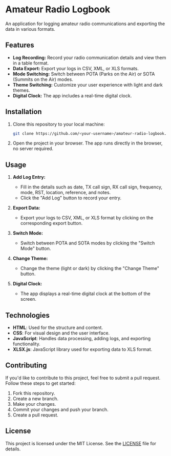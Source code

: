 # Amateur Radio Logbook

An application for logging amateur radio communications and exporting the data in various formats.

## Features

- **Log Recording:** Record your radio communication details and view them in a table format.
- **Data Export:** Export your logs in CSV, XML, or XLS formats.
- **Mode Switching:** Switch between POTA (Parks on the Air) or SOTA (Summits on the Air) modes.
- **Theme Switching:** Customize your user experience with light and dark themes.
- **Digital Clock:** The app includes a real-time digital clock.

## Installation

1. Clone this repository to your local machine:

    ```bash
    git clone https://github.com/<your-username>/amateur-radio-logbook.git
    ```

2. Open the project in your browser. The app runs directly in the browser, no server required.

## Usage

1. **Add Log Entry:**
   - Fill in the details such as date, TX call sign, RX call sign, frequency, mode, RST, location, reference, and notes.
   - Click the "Add Log" button to record your entry.

2. **Export Data:**
   - Export your logs to CSV, XML, or XLS format by clicking on the corresponding export button.

3. **Switch Mode:**
   - Switch between POTA and SOTA modes by clicking the "Switch Mode" button.

4. **Change Theme:**
   - Change the theme (light or dark) by clicking the "Change Theme" button.

5. **Digital Clock:** 
   - The app displays a real-time digital clock at the bottom of the screen.

## Technologies

- **HTML**: Used for the structure and content.
- **CSS**: For visual design and the user interface.
- **JavaScript**: Handles data processing, adding logs, and exporting functionality.
- **XLSX.js**: JavaScript library used for exporting data to XLS format.

## Contributing

If you'd like to contribute to this project, feel free to submit a pull request. Follow these steps to get started:

1. Fork this repository.
2. Create a new branch.
3. Make your changes.
4. Commit your changes and push your branch.
5. Create a pull request.

## License

This project is licensed under the MIT License. See the [LICENSE](LICENSE) file for details.
